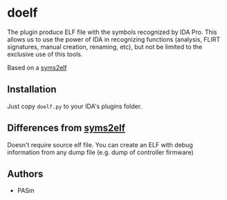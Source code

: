 # doelf

The plugin produce ELF file with the symbols recognized by IDA Pro. This allows us to use the power of IDA in recognizing functions (analysis, FLIRT signatures, manual creation, renaming, etc), but not be limited to the exclusive use of this tools.

Based on a [syms2elf](https://github.com/danigargu/syms2elf)


## Installation

Just copy `doelf.py` to your IDA's plugins folder.


## Differences from [syms2elf](https://github.com/danigargu/syms2elf)

Doesn't require source elf file. You can create an ELF with debug information from any dump file (e.g. dump of controller firmware)


## Authors

  * PASm
